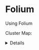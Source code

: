 # Folium
Using Folium

Cluster Map: 


<details>
  <su>Hidden hmtl links>

    <iframe src="https://keanang.github.io/Folium/cluster_map.html" width="700" height="600"></iframe>

    Heat Map:
    <iframe src="https://keanang.github.io/Folium/Heat_map.html" width="700" height="600"></iframe>

    Heat Map With Time:
    <iframe src="https://keanang.github.io/Folium/Heat_time_map.html" width="700" height="600"></iframe>

    Heat Map With Time Point style:
    <iframe src="https://keanang.github.io/Folium/Heat_time_point_map.html" width="700" height="600"></iframe>

    Folium Choropleth:
    <iframe src="https://keanang.github.io/Folium/folium_Choropleth.html" width="700" height="600"></iframe>

    Choropleth:
    <iframe src="https://keanang.github.io/Folium/choropleth_poly.png" style="max-width: 800px; max-height: 600px;"></iframe>
    <iframe src="https://keanang.github.io/Folium/choropleth_poly1.png" width="700" height="600"></iframe>
    <iframe src="https://keanang.github.io/Folium/choropleth_poly_sql.png" width="700" height="600"></iframe>

</details>
